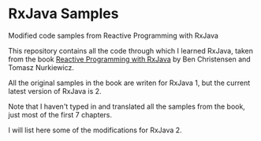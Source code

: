 # RxJava Samples

Modified code samples from Reactive Programming with RxJava

This repository contains all the code through which I learned RxJava,
taken from the book [Reactive Programming with RxJava](http://shop.oreilly.com/product/0636920042228.do)
by Ben Christensen and Tomasz Nurkiewicz.

All the original samples in the book are writen for RxJava 1, but the
current latest version of RxJava is 2.

Note that I haven't typed in and translated all the samples from the book,
just most of the first 7 chapters.

I will list here some of the modifications for RxJava 2.
